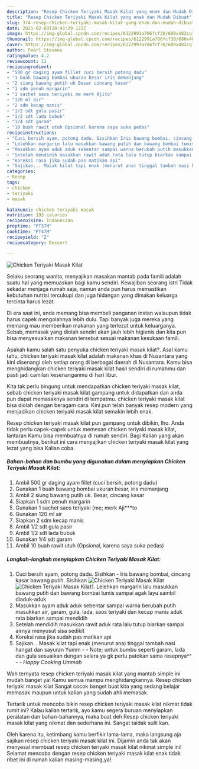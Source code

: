```yaml
---
description: "Resep Chicken Teriyaki Masak Kilat yang enak dan Mudah Dibuat"
title: "Resep Chicken Teriyaki Masak Kilat yang enak dan Mudah Dibuat"
slug: 374-resep-chicken-teriyaki-masak-kilat-yang-enak-dan-mudah-dibuat
date: 2021-02-03T20:43:29.122Z
image: https://img-global.cpcdn.com/recipes/6122991a706fcf30/680x482cq70/chicken-teriyaki-masak-kilat-foto-resep-utama.jpg
thumbnail: https://img-global.cpcdn.com/recipes/6122991a706fcf30/680x482cq70/chicken-teriyaki-masak-kilat-foto-resep-utama.jpg
cover: https://img-global.cpcdn.com/recipes/6122991a706fcf30/680x482cq70/chicken-teriyaki-masak-kilat-foto-resep-utama.jpg
author: Pearl Stevens
ratingvalue: 4.2
reviewcount: 11
recipeingredient:
- "500 gr daging ayam fillet cuci bersih potong dadu"
- "1 buah bawang bombai ukuran besar iris memanjang"
- "2 siung bawang putih uk Besar cincang kasar"
- "1 sdm penuh margarin"
- "1 sachet saos teriyaki me merk Ajito"
- "120 ml air"
- "2 sdm kecap manis"
- "1/2 sdt gula pasir"
- "1/2 sdt lada bubuk"
- "1/4 sdt garam"
- "10 buah rawit utuh Opsional karena saya suka pedas"
recipeinstructions:
- "Cuci bersih ayam, potong dadu. Sisihkan Iris bawang bombai, cincang kasar bawang putih. Sisihkan"
- "Lelehkan margarin lalu masukkan bawang putih dan bawang bombai tumis sampai agak layu sambil diaduk-aduk"
- "Masukkan ayam aduk aduk sebentar sampai warna berubah putih masukkan air, garam, gula, lada, saos teriyaki dan kecap manis aduk rata biarkan sampai mendidih"
- "Setelah mendidih masukkan rawit aduk rata lalu tutup biarkan sampai airnya menyusut sisa sedikit"
- "Koreksi rasa jika sudah pas matikan api"
- "Sajikan... Masak kilat tapi enak (menurut ana) tinggal tambah nasi hangat dan sayuran Yumm  Note; untuk bumbu seperti garam, lada dan gula sesuaikan dengan selera ya gk perlu patokan sama resepnya^^  *_Happy Cooking Ummah_*"
categories:
- Resep
tags:
- chicken
- teriyaki
- masak

katakunci: chicken teriyaki masak 
nutrition: 193 calories
recipecuisine: Indonesian
preptime: "PT37M"
cooktime: "PT47M"
recipeyield: "2"
recipecategory: Dessert

---
```



![Chicken Teriyaki Masak Kilat](https://img-global.cpcdn.com/recipes/6122991a706fcf30/680x482cq70/chicken-teriyaki-masak-kilat-foto-resep-utama.jpg)

Selaku seorang wanita, menyajikan masakan mantab pada famili adalah suatu hal yang memuaskan bagi kamu sendiri. Kewajiban seorang istri Tidak sekadar menjaga rumah saja, namun anda pun harus memastikan kebutuhan nutrisi tercukupi dan juga hidangan yang dimakan keluarga tercinta harus lezat.

Di era  saat ini, anda memang bisa membeli panganan instan walaupun tidak harus capek mengolahnya lebih dulu. Tapi banyak juga mereka yang memang mau memberikan makanan yang terlezat untuk keluarganya. Sebab, memasak yang diolah sendiri akan jauh lebih higienis dan kita pun bisa menyesuaikan makanan tersebut sesuai makanan kesukaan famili. 



Apakah kamu salah satu penyuka chicken teriyaki masak kilat?. Asal kamu tahu, chicken teriyaki masak kilat adalah makanan khas di Nusantara yang kini disenangi oleh setiap orang di berbagai daerah di Nusantara. Kamu bisa menghidangkan chicken teriyaki masak kilat hasil sendiri di rumahmu dan pasti jadi camilan kesenanganmu di hari libur.

Kita tak perlu bingung untuk mendapatkan chicken teriyaki masak kilat, sebab chicken teriyaki masak kilat gampang untuk didapatkan dan anda pun dapat memasaknya sendiri di tempatmu. chicken teriyaki masak kilat bisa diolah dengan beragam cara. Kini pun telah banyak resep modern yang menjadikan chicken teriyaki masak kilat semakin lebih enak.

Resep chicken teriyaki masak kilat pun gampang untuk dibikin, lho. Anda tidak perlu capek-capek untuk memesan chicken teriyaki masak kilat, lantaran Kamu bisa membuatnya di rumah sendiri. Bagi Kalian yang akan membuatnya, berikut ini cara menyajikan chicken teriyaki masak kilat yang lezat yang bisa Kalian coba.

<!--inarticleads1-->

##### Bahan-bahan dan bumbu yang digunakan dalam menyiapkan Chicken Teriyaki Masak Kilat:

1. Ambil 500 gr daging ayam fillet (cuci bersih, potong dadu)
1. Gunakan 1 buah bawang bombai ukuran besar, iris memanjang
1. Ambil 2 siung bawang putih uk. Besar, cincang kasar
1. Siapkan 1 sdm penuh margarin
1. Gunakan 1 sachet saos teriyaki (me; merk Aji***to
1. Gunakan 120 ml air
1. Siapkan 2 sdm kecap manis
1. Ambil 1/2 sdt gula pasir
1. Ambil 1/2 sdt lada bubuk
1. Gunakan 1/4 sdt garam
1. Ambil 10 buah rawit utuh (Opsional, karena saya suka pedas)




<!--inarticleads2-->

##### Langkah-langkah menyiapkan Chicken Teriyaki Masak Kilat:

1. Cuci bersih ayam, potong dadu. Sisihkan - Iris bawang bombai, cincang kasar bawang putih. Sisihkan
<img src="https://img-global.cpcdn.com/steps/e0030d3efd3f9668/160x128cq70/chicken-teriyaki-masak-kilat-langkah-memasak-1-foto.jpg" alt="Chicken Teriyaki Masak Kilat"><img src="https://img-global.cpcdn.com/steps/adbf9429a7b5b2ef/160x128cq70/chicken-teriyaki-masak-kilat-langkah-memasak-1-foto.jpg" alt="Chicken Teriyaki Masak Kilat">1. Lelehkan margarin lalu masukkan bawang putih dan bawang bombai tumis sampai agak layu sambil diaduk-aduk
1. Masukkan ayam aduk aduk sebentar sampai warna berubah putih masukkan air, garam, gula, lada, saos teriyaki dan kecap manis aduk rata biarkan sampai mendidih
1. Setelah mendidih masukkan rawit aduk rata lalu tutup biarkan sampai airnya menyusut sisa sedikit
1. Koreksi rasa jika sudah pas matikan api
1. Sajikan... Masak kilat tapi enak (menurut ana) tinggal tambah nasi hangat dan sayuran Yumm -  - Note; untuk bumbu seperti garam, lada dan gula sesuaikan dengan selera ya gk perlu patokan sama resepnya^^ -  - *_Happy Cooking Ummah_*




Wah ternyata resep chicken teriyaki masak kilat yang mantab simple ini mudah banget ya! Kamu semua mampu menghidangkannya. Resep chicken teriyaki masak kilat Sangat cocok banget buat kita yang sedang belajar memasak maupun untuk kalian yang sudah ahli memasak.

Tertarik untuk mencoba bikin resep chicken teriyaki masak kilat nikmat tidak rumit ini? Kalau kalian tertarik, ayo kamu segera buruan menyiapkan peralatan dan bahan-bahannya, maka buat deh Resep chicken teriyaki masak kilat yang nikmat dan sederhana ini. Sangat taidak sulit kan. 

Oleh karena itu, ketimbang kamu berfikir lama-lama, maka langsung aja sajikan resep chicken teriyaki masak kilat ini. Dijamin anda tak akan menyesal membuat resep chicken teriyaki masak kilat nikmat simple ini! Selamat mencoba dengan resep chicken teriyaki masak kilat enak tidak ribet ini di rumah kalian masing-masing,ya!.

